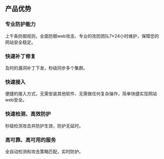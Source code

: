 ## 产品优势

### 专业防护能力

  上千条防御规则，全面防御web攻击、专业的攻防团队7*24小时维护，保障您的网站安全稳定。

### 快速补丁修复

  及时的漏洞补丁下发，秒级同步多个集群。

### 快速接入

  便捷的接入方式，无需安装其他软件、无需做任何复杂操作，简单快捷实现网站web安全。

### 快速检测、高效防护

  秒级检测攻击并防护生效，防护无延时。

### 高可靠、高可用的服务

  全自动检测和攻击策略匹配，实时防护。

   
